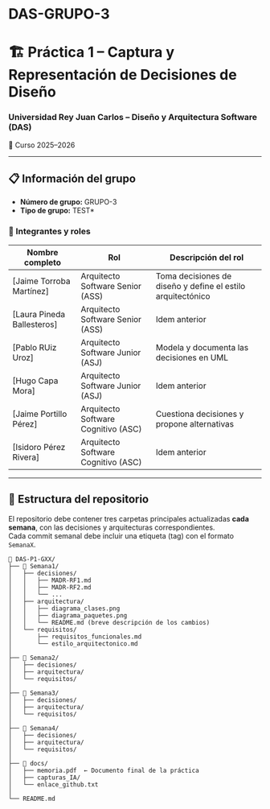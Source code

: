# DAS-GRUPO-3
# 🏗️ Práctica 1 – Captura y Representación de Decisiones de Diseño  
### Universidad Rey Juan Carlos – Diseño y Arquitectura Software (DAS)  
📆 Curso 2025–2026  

---

## 📋 Información del grupo

- **Número de grupo:** GRUPO-3
- **Tipo de grupo:** TEST*    

### 👥 Integrantes y roles

| Nombre completo | Rol | Descripción del rol |
|-----------------|-----|---------------------|
| [Jaime Torroba Martínez] | Arquitecto Software Senior (ASS) | Toma decisiones de diseño y define el estilo arquitectónico |
| [Laura Pineda Ballesteros] | Arquitecto Software Senior (ASS) | Idem anterior |
| [Pablo RUiz Uroz] | Arquitecto Software Junior (ASJ) | Modela y documenta las decisiones en UML |
| [Hugo Capa Mora] | Arquitecto Software Junior (ASJ) | Idem anterior |
| [Jaime Portillo Pérez] | Arquitecto Software Cognitivo (ASC) | Cuestiona decisiones y propone alternativas |
| [Isidoro Pérez Rivera] | Arquitecto Software Cognitivo (ASC) | Idem anterior |

---

## 🧩 Estructura del repositorio

El repositorio debe contener tres carpetas principales actualizadas **cada semana**, con las decisiones y arquitecturas correspondientes.  
Cada commit semanal debe incluir una etiqueta (tag) con el formato `SemanaX`.

```plaintext
📂 DAS-P1-GXX/
├── 📁 Semana1/
│   ├── decisiones/
│   │   ├── MADR-RF1.md
│   │   ├── MADR-RF2.md
│   │   └── ...
│   ├── arquitectura/
│   │   ├── diagrama_clases.png
│   │   ├── diagrama_paquetes.png
│   │   └── README.md (breve descripción de los cambios)
│   └── requisitos/
│       ├── requisitos_funcionales.md
│       └── estilo_arquitectonico.md
│
├── 📁 Semana2/
│   ├── decisiones/
│   ├── arquitectura/
│   └── requisitos/
│
├── 📁 Semana3/
│   ├── decisiones/
│   ├── arquitectura/
│   └── requisitos/
│
├── 📁 Semana4/
│   ├── decisiones/
│   ├── arquitectura/
│   └── requisitos/
│
├── 📁 docs/
│   ├── memoria.pdf  ← Documento final de la práctica
│   ├── capturas_IA/
│   └── enlace_github.txt
│
└── README.md
